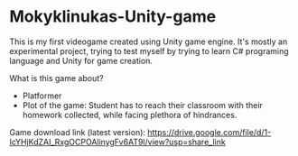 # Mokyklinukas-Unity-game

This is my first videogame created using Unity game engine. It's mostly an experimental project, trying to test myself by trying to learn 
C# programing language and Unity for game creation.

What is this game about?
  - Platformer
  - Plot of the game: Student has to reach their classroom with their homework collected, while facing plethora of hindrances.

Game download link (latest version):
  https://drive.google.com/file/d/1-IcYHjKdZAI_RxgOCPOAlinygFv6AT9l/view?usp=share_link